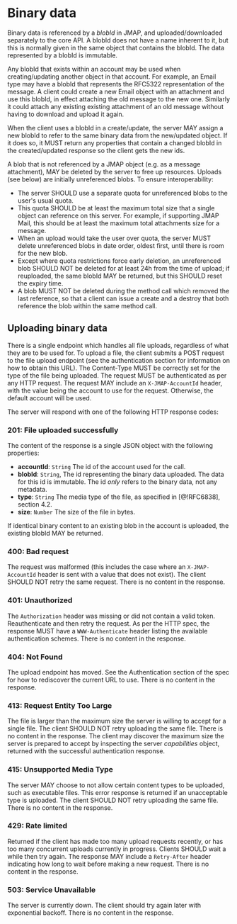 # Binary data

Binary data is referenced by a *blobId* in JMAP, and uploaded/downloaded separately to the core API. A blobId does not have a name inherent to it, but this is normally given in the same object that contains the blobId. The data represented by a blobId is immutable.

Any blobId that exists within an account may be used when creating/updating another object in that account. For example, an Email type may have a blobId that represents the RFC5322 representation of the message. A client could create a new Email object with an attachment and use this blobId, in effect attaching the old message to the new one. Similarly it could attach any existing existing attachment of an old message without having to download and upload it again.

When the client uses a blobId in a create/update, the server MAY assign a new blobId to refer to the same binary data from the new/updated object. If it does so, it MUST return any properties that contain a changed blobId in the created/updated response so the client gets the new ids.

A blob that is not referenced by a JMAP object (e.g. as a message attachment), MAY be deleted by the server to free up resources. Uploads (see below) are initially unreferenced blobs. To ensure interoperability:

* The server SHOULD use a separate quota for unreferenced blobs to the user's
  usual quota.
* This quota SHOULD be at least the maximum total size that a single
  object can reference on this server. For example, if supporting JMAP Mail, this should be at least the maximum total attachments size for a message.
* When an upload would take the user over quota, the server MUST delete
  unreferenced blobs in date order, oldest first, until there is room for the new blob.
* Except where quota restrictions force early deletion, an unreferenced blob
  SHOULD NOT be deleted for at least 24h from the time of upload; if reuploaded, the same blobId MAY be returned, but this SHOULD reset the expiry time.
* A blob MUST NOT be deleted during the method call which removed the last
  reference, so that a client can issue a create and a destroy that both reference the blob within the same method call.

## Uploading binary data

There is a single endpoint which handles all file uploads, regardless of what they are to be used for. To upload a file, the client submits a POST request to the file upload endpoint (see the authentication section for information on how to obtain this URL). The Content-Type MUST be correctly set for the type of the file being uploaded. The request MUST be authenticated as per any HTTP request. The request MAY include an `X-JMAP-AccountId` header, with the value being the account to use for the request. Otherwise, the default account will be used.

The server will respond with one of the following HTTP response codes:

### 201: File uploaded successfully

The content of the response is a single JSON object with the following properties:

- **accountId**: `String`
  The id of the account used for the call.
- **blobId**: `String`,
  The id representing the binary data uploaded. The data for this id is immutable. The id *only* refers to the binary data, not any metadata.
- **type**: `String`
  The media type of the file, as specified in [@!RFC6838], section 4.2.
- **size**: `Number`
  The size of the file in bytes.

If identical binary content to an existing blob in the account is uploaded, the existing blobId MAY be returned.

### 400: Bad request

The request was malformed (this includes the case where an `X-JMAP-AccountId` header is sent with a value that does not exist). The client SHOULD NOT retry the same request. There is no content in the response.

### 401: Unauthorized

The `Authorization` header was missing or did not contain a valid token. Reauthenticate and then retry the request. As per the HTTP spec, the response MUST have a `WWW-Authenticate` header listing the available authentication schemes. There is no content in the response.

### 404: Not Found

The upload endpoint has moved. See the Authentication section of the spec for how to rediscover the current URL to use. There is no content in the response.

### 413: Request Entity Too Large

The file is larger than the maximum size the server is willing to accept for a single file. The client SHOULD NOT retry uploading the same file. There is no content in the response. The client may discover the maximum size the server is prepared to accept by inspecting the server *capabilities* object, returned with the successful authentication response.

### 415: Unsupported Media Type

The server MAY choose to not allow certain content types to be uploaded, such as executable files. This error response is returned if an unacceptable type is uploaded. The client SHOULD NOT retry uploading the same file. There is no content in the response.

### 429: Rate limited

Returned if the client has made too many upload requests recently, or has too many concurrent uploads currently in progress. Clients SHOULD wait a while then try again. The response MAY include a `Retry-After` header indicating how long to wait before making a new request. There is no content in the response.

### 503: Service Unavailable

The server is currently down. The client should try again later with exponential backoff. There is no content in the response.
